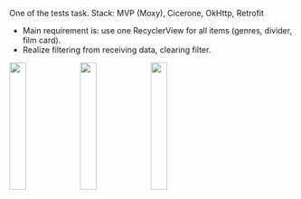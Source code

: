 One of the tests task.
Stack: MVP (Moxy), Cicerone, OkHttp, Retrofit

- Main requirement is: use one RecyclerView for all items (genres, divider, film card).
- Realize filtering from receiving data, clearing filter.

<img src="https://user-images.githubusercontent.com/73303695/197848149-d47b06c7-3520-4fd5-a880-238f4fe76cdd.png" width="24%" /> <img src="https://user-images.githubusercontent.com/73303695/197848161-7dd9d11c-ab11-47b1-9112-cd3f45e0c9a3.png" width="24%" /> <img src="https://user-images.githubusercontent.com/73303695/197848163-f7336b1a-0978-4c07-80ff-16725b56e856.png" width="24%" />
